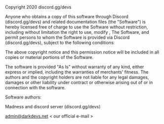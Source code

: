 Copyright 2020 discord.gg/devs

Anyone who obtains a copy of this software through Discord (discord.gg/devs) and related documentation files (the "Software") is hereby licensed free of charge to use the Software without restriction, including without limitation the right to use, modify , The Software, and permit persons to whom the Software is provided via Discord (discord.gg/devs), subject to the following conditions:

The above copyright notice and this permission notice will be included in all copies or material portions of the Software.

The software is provided "As Is" without warranty of any kind, either express or implied, including the warranties of merchants' fitness. The authors and the copyright holders are not liable for any legal damages, damages or other liability under contract or otherwise arising out of or in connection with the software.

Software authors:

Madness and discord server (discord.gg/devs)

admin@darkdevs.net < our official e-mail >